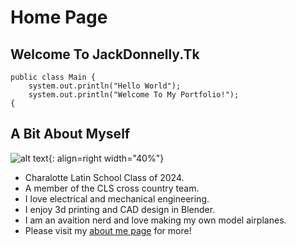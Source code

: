 # Home Page



## Welcome To JackDonnelly.Tk
    public class Main {
        system.out.println("Hello World");
        system.out.println("Welcome To My Portfolio!");
    {
        
## A Bit About Myself
![alt text](assets/icon.png){: align=right width="40%"}
  


*  Charalotte Latin School Class of 2024.
*  A member of the CLS cross country team.
*  I love electrical and mechanical engineering.
*  I enjoy 3d printing and CAD design in Blender.
*  I am an avaition nerd and love making my own model airplanes.
*  Please visit my [about me page](bio.md) for more!




        
